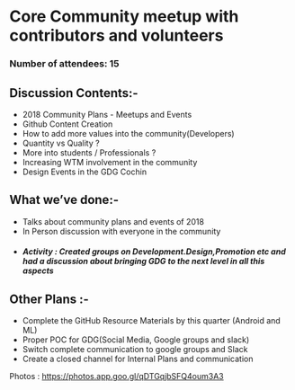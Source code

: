 # Core Community meetup with contributors and volunteers

### Number of attendees: 15

## Discussion Contents:-
* 2018 Community Plans - Meetups and Events
* Github Content Creation
* How to add more values into the community(Developers)
* Quantity vs Quality ?
* More into students / Professionals ?
* Increasing WTM involvement in the community
* Design Events in the GDG Cochin 

## What we’ve done:-
* Talks about community plans and events of 2018 
* In Person discussion with everyone in the community
* ##### Activity : Created groups on Development.Design,Promotion etc and had a discussion about bringing GDG to the next level in all this aspects

## Other Plans :-
* Complete the GitHub Resource Materials by this quarter (Android and ML)
* Proper POC for GDG(Social Media, Google groups and slack)
* Switch complete communication to google groups and Slack
* Create a closed channel for Internal Plans and communication

Photos : https://photos.app.goo.gl/qDTGqjbSFQ4oum3A3

